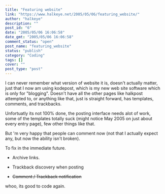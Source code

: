 ```yaml
---
title: "Featuring website"
link: "https://www.halkeye.net/2005/05/06/featuring_website/"
author: "halkeye"
description: ""
post_id: "6"
date: "2005/05/06 16:06:58"
date_gmt: "2005/05/06 16:06:58"
comment_status: "open"
post_name: "featuring_website"
status: "publish"
category: "Coding"
tags: []
cover: ""
post_type: "post"
---
```


I can never remember what version of website it is, doesn't actually matter, just that I now am using kodepost, which is my new web site software which is only for "blogging". Doesn't have all the other pages like halkpost attempted to, or anything like that, just is straight forward, has templates, comments, and trackbacks.

Unfortuatly its not 100% done, the posting interface needs alot of work, some of the templates totally suck (might notice May 2005 on just about every entry page), few other things like that.

But 'm very happy that people can comment now (not that I actually expect any, but now the ability isn't broken).

To fix in the immediate future.  

* Archive links.  

* Trackback discovery when posting  

* <s>Comment / Trackback notification</s>

whoo, its good to code again.